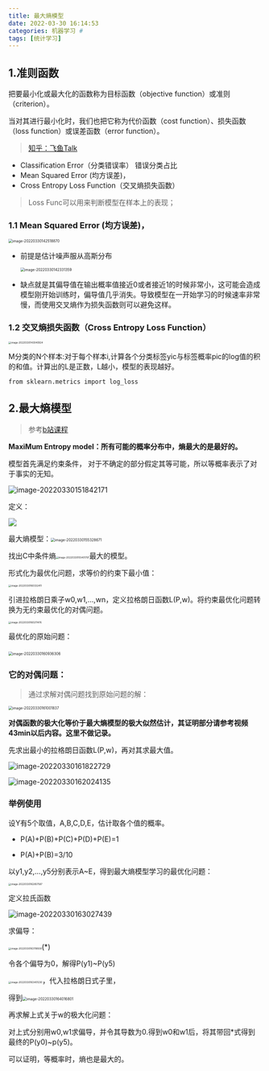 ```yaml
---
title: 最大熵模型
date: 2022-03-30 16:14:53
categories: 机器学习 #
tags: [统计学习]
---
```

## 1.准则函数

把要最小化或最大化的函数称为目标函数（objective function）或准则（criterion）。

当对其进行最小化时，我们也把它称为代价函数（cost function）、损失函数（loss function）或误差函数（error function）。

> [知乎：飞鱼Talk](https://zhuanlan.zhihu.com/p/35709485)

- Classification Error（分类错误率）  错误分类占比
-  Mean Squared Error (均方误差)，
- Cross Entropy Loss Function（交叉熵损失函数）

> Loss Func可以用来判断模型在样本上的表现；

### 1.1 Mean Squared Error (均方误差)，

<img src="SL-Max_Entropy_Model/image-20220330142518870.png" alt="image-20220330142518870" style="zoom: 50%;" />

- 前提是估计噪声服从高斯分布

  <img src="SL-Max_Entropy_Model/image-20220330142331359.png" alt="image-20220330142331359" style="zoom:50%;" />

- 缺点就是其偏导值在输出概率值接近0或者接近1的时候非常小，这可能会造成模型刚开始训练时，偏导值几乎消失。导致模型在一开始学习的时候速率非常慢，而使用交叉熵作为损失函数则可以避免这样。

### 1.2 交叉熵损失函数（Cross Entropy Loss Function）

<img src="SL-04/image-20220330143040924.png" alt="image-20220330143040924" style="zoom: 33%;" />

M分类的N个样本:对于每个样本i,计算各个分类标签yic与标签概率pic的log值的积的和值。计算出的L是正数，L越小，模型的表现越好。

```python3
from sklearn.metrics import log_loss 
```



## 2.最大熵模型

> 参考[b站课程](https://www.bilibili.com/video/BV1bU4y1o7vs?p=40)

**MaxiMum Entropy model：所有可能的概率分布中，熵最大的是最好的。**

模型首先满足约束条件， 对于不确定的部分假定其等可能，所以等概率表示了对于事实的无知。

![image-20220330151842171](SL-04/image-20220330151842171.png)

定义：

![](SL-04/fxy.png)

最大熵模型：<img src="SL-04/image-20220330155328671.png" alt="image-20220330155328671" style="zoom: 50%;" />

找出C中条件熵<img src="SL-04/image-20220330155401797.png" alt="image-20220330155401797" style="zoom:33%;" />最大的模型。

形式化为最优化问题，求等价的约束下最小值：

<img src="SL-04/image-20220330160332411.png" alt="image-20220330160332411" style="zoom:33%;" />

引进拉格朗日乘子w0,w1,...,wn，定义拉格朗日函数L(P,w)。将约束最优化问题转换为无约束最优化的对偶问题。

<img src="SL-04/image-20220330160211476.png" alt="image-20220330160211476" style="zoom:33%;" />

最优化的原始问题：

​		<img src="SL-04/image-20220330160936306.png" alt="image-20220330160936306" style="zoom: 50%;" />

### 它的对偶问题：

> 通过求解对偶问题找到原始问题的解：

<img src="SL-04/image-20220330161001837.png" alt="image-20220330161001837" style="zoom: 50%;" />

**对偶函数的极大化等价于最大熵模型的极大似然估计，其证明部分请参考视频43min以后内容。这里不做记录。**

先求出最小的拉格朗日函数L(P,w)，再对其求最大值。

![image-20220330161822729](SL-04/image-20220330161822729.png)

![image-20220330162024135](SL-04/image-20220330162024135.png)

### 举例使用

设Y有5个取值，A,B,C,D,E，估计取各个值的概率。

- P(A)+P(B)+P(C)+P(D)+P(E)=1

- P(A)+P(B)=3/10

以y1,y2,...,y5分别表示A~E，得到最大熵模型学习的最优化问题：

<img src="SL-04/image-20220330162857587.png" alt="image-20220330162857587" style="zoom:33%;" />

定义拉氏函数

![image-20220330163027439](SL-04/image-20220330163027439.png)

求偏导：

<img src="SL-04/image-20220330163118508.png" alt="image-20220330163118508" style="zoom:33%;" />(*)

令各个偏导为0，解得P(y1)~P(y5)

<img src="SL-04/image-20220330163401230.png" alt="image-20220330163401230" style="zoom:33%;" />，代入拉格朗日式子里，

得到<img src="SL-04/image-20220330164016801.png" alt="image-20220330164016801" style="zoom:50%;" />

再求解上式关于w的极大化问题：

对上式分别用w0,w1求偏导，并令其导数为0.得到w0和w1后，将其带回*式得到最终的P(y0)~p(y5)。

可以证明，等概率时，熵也是最大的。






